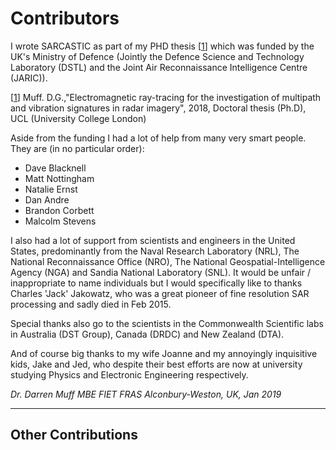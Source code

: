 # Contributors

I wrote SARCASTIC as part of my PHD thesis [[1](http://discovery.ucl.ac.uk/10053908/)] which was funded by the UK's Ministry of Defence (Jointly the Defence Science and Technology Laboratory (DSTL) and the Joint Air Reconnaissance Intelligence Centre (JARIC)).

[[1](http://discovery.ucl.ac.uk/10053908/)] Muff. D.G.,"Electromagnetic ray-tracing for the investigation of multipath and vibration signatures in radar imagery", 2018, Doctoral thesis (Ph.D), UCL (University College London) 

Aside from the funding I had a lot of help from many very smart people. They are (in no particular order):

* Dave Blacknell
* Matt Nottingham
* Natalie Ernst
* Dan Andre
* Brandon Corbett
* Malcolm Stevens

I also had a lot of support from scientists and engineers in the United States, predominantly from the Naval Research Laboratory (NRL), The National Reconnaissance Office (NRO), The National Geospatial-Intelligence Agency (NGA) and Sandia National Laboratory (SNL). It would be unfair / inappropriate to name individuals but I would specifically like to thanks Charles 'Jack' Jakowatz, who was a great pioneer of fine resolution SAR processing and sadly died in Feb 2015.

Special thanks also go to the scientists in the Commonwealth Scientific labs in Australia (DST Group), Canada (DRDC) and New Zealand (DTA).

And of course big thanks to my wife Joanne and my annoyingly inquisitive kids, Jake and Jed, who despite their best efforts are now at university studying Physics and Electronic Engineering respectively.

*Dr. Darren Muff MBE FIET FRAS*
*Alconbury-Weston, UK, Jan 2019*

------
## Other Contributions
